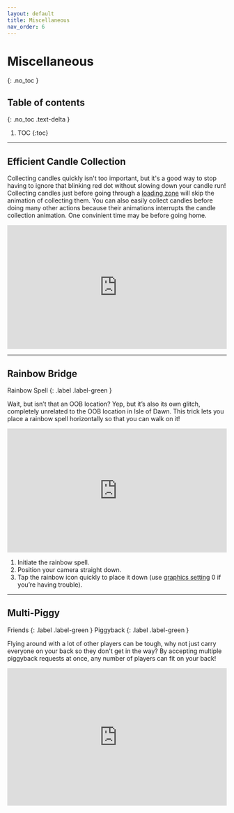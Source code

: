 ```yaml
---
layout: default
title: Miscellaneous
nav_order: 6
---
```


# Miscellaneous
{: .no_toc }

## Table of contents
{: .no_toc .text-delta }

1. TOC
{:toc}

---

## Efficient Candle Collection

Collecting candles quickly isn't too important, but it's a good way to stop having to ignore that blinking red dot without slowing down your candle run! Collecting candles just before going through a [loading zone](./terms-and-methods/#reset-walls-and-loading-zones) will skip the animation of collecting them. You can also easily collect candles before doing many other actions because their animations interrupts the candle collection animation. One convinient time may be before going home.

<div style="width:100%;height:0px;position:relative;padding-bottom:56.250%;"><iframe src="https://streamable.com/e/bbnoq2?loop=0" frameborder="0" width="100%" height="100%" allowfullscreen style="width:100%;height:100%;position:absolute;left:0px;top:0px;overflow:hidden;"></iframe></div>

---

## Rainbow Bridge

Rainbow Spell
{: .label .label-green }

Wait, but isn’t that an OOB location? Yep, but it’s also its own glitch, completely unrelated to the OOB location in Isle of Dawn. This trick lets you place a rainbow spell horizontally so that you can walk on it!

<div style="width:100%;height:0px;position:relative;padding-bottom:56.250%;"><iframe src="https://streamable.com/e/38ca6d?loop=0" frameborder="0" width="100%" height="100%" allowfullscreen style="width:100%;height:100%;position:absolute;left:0px;top:0px;overflow:hidden;"></iframe></div>

1. Initiate the rainbow spell.
1. Position your camera straight down.
1. Tap the rainbow icon quickly to place it down (use [graphics setting](../../terms-and-methods/#graphics-and-fps) 0 if you’re having trouble).

---

## Multi-Piggy

Friends
{: .label .label-green }
Piggyback
{: .label .label-green }

Flying around with a lot of other players can be tough, why not just carry everyone on your back so they don't get in the way? By accepting multiple piggyback requests at once, any number of players can fit on your back!

<div style="width:100%;height:0px;position:relative;padding-bottom:62.500%;"><iframe src="https://streamable.com/e/w32k44?loop=0" frameborder="0" width="100%" height="100%" allowfullscreen style="width:100%;height:100%;position:absolute;left:0px;top:0px;overflow:hidden;"></iframe></div>